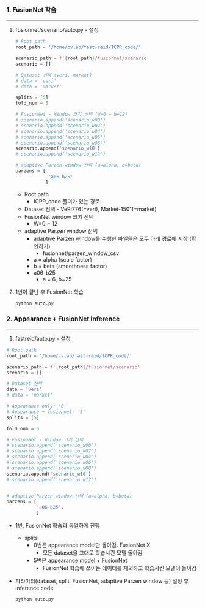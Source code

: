 ### 1. FusionNet 학습

---

1. fusionnet/scenario/auto.py - 설정 

   ```python
   # Root path
   root_path = '/home/cvlab/fast-reid/ICPR_code/'
   
   scenario_path = f'{root_path}/fusionnet/scenario'
   scenario = []
   
   # Dataset 선택 (veri, market)
   # data = 'veri'
   # data = 'market'
   
   splits = [5]
   fold_num = 5
   
   # FusionNet - Window 크기 선택 (W=0 ~ W=12)
   # scenario.append('scenario_w00')
   # scenario.append('scenario_w02')
   # scenario.append('scenario_w04')
   # scenario.append('scenario_w06')
   # scenario.append('scenario_w08')
   scenario.append('scenario_w10')
   # scenario.append('scenario_w12')
   
   # adaptive Parzen window 선택 (a=alpha, b=beta)
   parzens = [
               'a06-b25'
              ]
   ```

   - Root path
     - ICPR_code 폴더가 있는 경로
   - Dataset 선택 - VeRi776(=veri), Market-1501(=market)
   - FusionNet window 크기 선택
     - W=0 ~ 12
   - adaptive Parzen window 선택 
     - adaptive Parzen window를 수행한 파일들은 모두 아래 경로에 저장 (확인하기)
       - fusionnet/parzen_window_csv
     - a = alpha (scale factor)
     - b = beta (smoothness factor)
     - a06-b25
       - a = 6, b=25

2. 1번이 끝난 후 FusionNet 학습

   ```shell
   python auto.py
   ```

   

### 2. Appearance + FusionNet Inference

---

1. fastreid/auto.py - 설정 

```python
# Root path
root_path = '/home/cvlab/fast-reid/ICPR_code/'

scenario_path = f'{root_path}/fusionnet/scenario'
scenario = []

# Dataset 선택
data = 'veri'
# data = 'market'

# Appearance only: '0'
# Appearance + fusionnet: '5'
splits = [5]

fold_num = 5

# FusionNet - Window 크기 선택 
# scenario.append('scenario_w00')
# scenario.append('scenario_w02')
# scenario.append('scenario_w04')
# scenario.append('scenario_w06')
# scenario.append('scenario_w08')
scenario.append('scenario_w10')
# scenario.append('scenario_w12')


# adaptive Parzen window 선택 (a=alpha, b=beta)
parzens = [
           'a06-b25',
           ]
```

- 1번, FusionNet 학습과 동일하게 진행 
  - splits
    - 0번은 appearance model만 돌아감. FusionNet X
      - 모든 dataset을 그대로 학습시킨 모델 돌아감 
    - 5번은 appearance model + FusionNet
      - FusionNet 학습에 쓰이는 데이터를 제외하고 학습시킨 모델이 돌아감 

- 파라미터(dataset, split, FusionNet, adaptive Parzen window 등) 설정 후 inference code

  ```
  python auto.py
  ```
